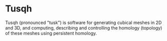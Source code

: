 # Tusqh
Tusqh (pronounced "tusk") is software for generating cubical meshes in 2D and 3D, and computing, describing and controlling the homology (topology) of these meshes using persistent homology.
